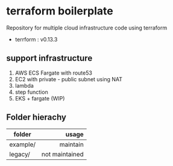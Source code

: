 # terraform boilerplate

Repository for multiple cloud infrastructure code using terraform

* terrform : v0.13.3


## support infrastructure
1. AWS ECS Fargate with route53
2. EC2 with private - public subnet using NAT
3. lambda
4. step function
5. EKS + fargate (WIP)

## Folder hierachy



| folder        |  usage  |
| ------------- | -----:|
| example/         |  maintain  |
| legacy/      | not maintained |
